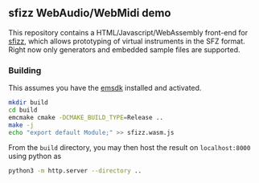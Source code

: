 ## sfizz WebAudio/WebMidi demo

This repository contains a HTML/Javascript/WebAssembly front-end for [sfizz](https://sfz.tools/sfizz), which allows prototyping of virtual instruments in the SFZ format.
Right now only generators and embedded sample files are supported.

### Building

This assumes you have the [emsdk](https://github.com/emscripten-core/emsdk) installed and activated.
```sh
mkdir build
cd build
emcmake cmake -DCMAKE_BUILD_TYPE=Release ..
make -j
echo "export default Module;" >> sfizz.wasm.js
```

From the `build` directory, you may then host the result on `localhost:8000` using python as
```sh
python3 -m http.server --directory ..
```
